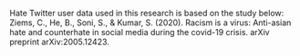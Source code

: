 Hate Twitter user data used in this research is based on the study below:\
Ziems, C., He, B., Soni, S., & Kumar, S. (2020). Racism is a virus: Anti-asian hate and counterhate in social media during the covid-19 crisis. arXiv preprint arXiv:2005.12423.
